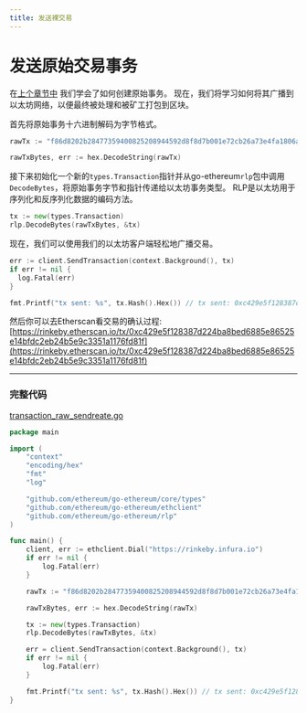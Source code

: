 ```yaml
---
title: 发送裸交易
---
```


# 发送原始交易事务

在[上个章节中](../transaction-raw-create) 我们学会了如何创建原始事务。 现在，我们将学习如何将其广播到以太坊网络，以便最终被处理和被矿工打包到区块。

首先将原始事务十六进制解码为字节格式。

```go
rawTx := "f86d8202b28477359400825208944592d8f8d7b001e72cb26a73e4fa1806a51ac79d880de0b6b3a7640000802ca05924bde7ef10aa88db9c66dd4f5fb16b46dff2319b9968be983118b57bb50562a001b24b31010004f13d9a26b320845257a6cfc2bf819a3d55e3fc86263c5f0772"

rawTxBytes, err := hex.DecodeString(rawTx)
```

接下来初始化一个新的`types.Transaction`指针并从go-ethereum`rlp`包中调用`DecodeBytes`，将原始事务字节和指针传递给以太坊事务类型。 RLP是以太坊用于序列化和反序列化数据的编码方法。


```go
tx := new(types.Transaction)
rlp.DecodeBytes(rawTxBytes, &tx)
```

现在，我们可以使用我们的以太坊客户端轻松地广播交易。

```go
err := client.SendTransaction(context.Background(), tx)
if err != nil {
  log.Fatal(err)
}

fmt.Printf("tx sent: %s", tx.Hash().Hex()) // tx sent: 0xc429e5f128387d224ba8bed6885e86525e14bfdc2eb24b5e9c3351a1176fd81f
```

然后你可以去Etherscan看交易的确认过程: [https://rinkeby.etherscan.io/tx/0xc429e5f128387d224ba8bed6885e86525e14bfdc2eb24b5e9c3351a1176fd81f](https://rinkeby.etherscan.io/tx/0xc429e5f128387d224ba8bed6885e86525e14bfdc2eb24b5e9c3351a1176fd81f)

---

### 完整代码

[transaction_raw_sendreate.go](https://github.com/mhxw/eth-dev-with-go/blob/main/code/transaction_raw_send.go)

```go
package main

import (
	"context"
	"encoding/hex"
	"fmt"
	"log"

	"github.com/ethereum/go-ethereum/core/types"
	"github.com/ethereum/go-ethereum/ethclient"
	"github.com/ethereum/go-ethereum/rlp"
)

func main() {
	client, err := ethclient.Dial("https://rinkeby.infura.io")
	if err != nil {
		log.Fatal(err)
	}

	rawTx := "f86d8202b28477359400825208944592d8f8d7b001e72cb26a73e4fa1806a51ac79d880de0b6b3a7640000802ca05924bde7ef10aa88db9c66dd4f5fb16b46dff2319b9968be983118b57bb50562a001b24b31010004f13d9a26b320845257a6cfc2bf819a3d55e3fc86263c5f0772"

	rawTxBytes, err := hex.DecodeString(rawTx)

	tx := new(types.Transaction)
	rlp.DecodeBytes(rawTxBytes, &tx)

	err = client.SendTransaction(context.Background(), tx)
	if err != nil {
		log.Fatal(err)
	}

	fmt.Printf("tx sent: %s", tx.Hash().Hex()) // tx sent: 0xc429e5f128387d224ba8bed6885e86525e14bfdc2eb24b5e9c3351a1176fd81f
}
```
